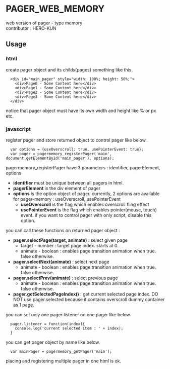 # PAGER_WEB_MEMORY
web version of pager - type memory  
contributor : HERO-KUN

## Usage
### html
create pager object and its childs(pages) something like this.

```  
  <div id="main_pager" style="width: 100%; height: 50%;">   
    <div>Page0 - Some Content here</div>   
    <div>Page1 - Some Content here</div>   
    <div>Page2 - Some Content here</div>   
    <div>Page3 - Some Content here</div>   
  </div>   
```

notice that pager object must have its own width and height like % or px etc.   
### javascript
register pager and store returned object to control pager like below.   
```
  var options = {useOverscroll: true, usePointerEvent: true};   
  var pager = pagermemory_registerPager('main', document.getElementById('main_pager'), options);
```

pagermemory_registerPager have 3 parameters : identifier, pagerElement, options   
- __identifier__ must be unique between all pagers in html.
- __pagerElement__ is the div element of pager
- __options__ is the option object of pager. currently, 2 options are available for pager-memory : useOverscroll, usePointerEvent
  - __useOverscroll__ is the flag which enables overscroll fling effect
  - __usePointerEvent__ is the flag which enables pointer(mouse, touch) event. if you want to control pager with only script, disable this option.

you can call these functions on returned pager object :   
- __pager.selectPage(target, animate)__ : select given page
  - target - number : target page index. starts at 0.
  - animate - boolean : enables page transition animation when true. false otherwise.
- __pager.selectNext(animate)__ : select next page
  - animate - boolean : enables page transition animation when true. false otherwise.
- __pager.selectPrev(animate)__ : select previous page
  - animate - boolean : enables page transition animation when true. false otherwise.
- __pager.getSelectedPageIndex()__ : get current selected page index. DO NOT use pager.selected because it contains overscroll dummy container as 1 page.

you can set only one pager listener on one pager like below.
```
  pager.listener = function(index){
    console.log('current selected item : ' + index);
  }
```

you can get pager object by name like below.
```
  var mainPager = pagermemory_getPager('main');
```

placing and registering multiple pager in one html is ok.
